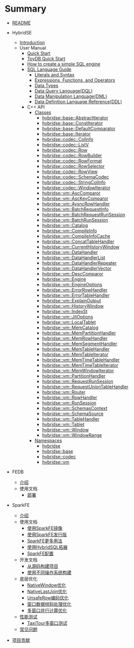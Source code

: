 # Summary

* [README](README.md)
* HybridSE
    * [Introduction](hybridse/introduction/README.md)
    * User Manual
        * [Quick Start](./hybridse/usage/quick_start.md)
        * [ToyDB Quick Start](hybridse/usage/toydb_usage/toydb_quickstart.md)
        * [How to create a simple SQL engine](hybridse/usage/simple_engine_demo.md)
        * [SQL Language Guide](hybridse/language_guide/reference.md)
            * [Literals and Syntax](hybridse/language_guide/lexical.md)
            * [Expressions, Functions, and Operators](hybridse/language_guide/expressions_functions_and_operators.md)
            * [Data Types](hybridse/language_guide//data_types.md)
            * [Data Query Language(DQL)](hybridse/language_guide/query.md)
            * [Data Manipulation Language(DML)](hybridse/language_guide/dml.md)
            * [Data Definition Language Reference(DDL)](hybridse/language_guide/ddl.md)
        * C++ API
          * [Classes](hybridse/usage/api/c++/Classes/README.md)
            * [hybridse::base::AbstractIterator](hybridse/usage/api/c++/Classes/classhybridse_1_1base_1_1_abstract_iterator.md)
            * [hybridse::base::ConstIterator](hybridse/usage/api/c++/Classes/classhybridse_1_1base_1_1_const_iterator.md)
            * [hybridse::base::DefaultComparator](hybridse/usage/api/c++/Classes/structhybridse_1_1base_1_1_default_comparator.md)
            * [hybridse::base::Iterator](hybridse/usage/api/c++/Classes/classhybridse_1_1base_1_1_iterator.md)
            * [hybridse::codec::ColInfo](hybridse/usage/api/c++/Classes/structhybridse_1_1codec_1_1_col_info.md)
            * [hybridse::codec::ListV](hybridse/usage/api/c++/Classes/classhybridse_1_1codec_1_1_list_v.md)
            * [hybridse::codec::Row](hybridse/usage/api/c++/Classes/classhybridse_1_1codec_1_1_row.md)
            * [hybridse::codec::RowBuilder](hybridse/usage/api/c++/Classes/classhybridse_1_1codec_1_1_row_builder.md)
            * [hybridse::codec::RowFormat](hybridse/usage/api/c++/Classes/classhybridse_1_1codec_1_1_row_format.md)
            * [hybridse::codec::RowSelector](hybridse/usage/api/c++/Classes/classhybridse_1_1codec_1_1_row_selector.md)
            * [hybridse::codec::RowView](hybridse/usage/api/c++/Classes/classhybridse_1_1codec_1_1_row_view.md)
            * [hybridse::codec::SchemaCodec](hybridse/usage/api/c++/Classes/classhybridse_1_1codec_1_1_schema_codec.md)
            * [hybridse::codec::StringColInfo](hybridse/usage/api/c++/Classes/structhybridse_1_1codec_1_1_string_col_info.md)
            * [hybridse::codec::WindowIterator](hybridse/usage/api/c++/Classes/classhybridse_1_1codec_1_1_window_iterator.md)
            * [hybridse::vm::AscComparor](hybridse/usage/api/c++/Classes/structhybridse_1_1vm_1_1_asc_comparor.md)
            * [hybridse::vm::AscKeyComparor](hybridse/usage/api/c++/Classes/structhybridse_1_1vm_1_1_asc_key_comparor.md)
            * [hybridse::vm::AysncRowHandler](hybridse/usage/api/c++/Classes/classhybridse_1_1vm_1_1_aysnc_row_handler.md)
            * [hybridse::vm::BatchRequestInfo](hybridse/usage/api/c++/Classes/structhybridse_1_1vm_1_1_batch_request_info.md)
            * [hybridse::vm::BatchRequestRunSession](hybridse/usage/api/c++/Classes/classhybridse_1_1vm_1_1_batch_request_run_session.md)
            * [hybridse::vm::BatchRunSession](hybridse/usage/api/c++/Classes/classhybridse_1_1vm_1_1_batch_run_session.md)
            * [hybridse::vm::Catalog](hybridse/usage/api/c++/Classes/classhybridse_1_1vm_1_1_catalog.md)
            * [hybridse::vm::CompileInfo](hybridse/usage/api/c++/Classes/classhybridse_1_1vm_1_1_compile_info.md)
            * [hybridse::vm::CompileInfoCache](hybridse/usage/api/c++/Classes/classhybridse_1_1vm_1_1_compile_info_cache.md)
            * [hybridse::vm::ConcatTableHandler](hybridse/usage/api/c++/Classes/classhybridse_1_1vm_1_1_concat_table_handler.md)
            * [hybridse::vm::CurrentHistoryWindow](hybridse/usage/api/c++/Classes/classhybridse_1_1vm_1_1_current_history_window.md)
            * [hybridse::vm::DataHandler](hybridse/usage/api/c++/Classes/classhybridse_1_1vm_1_1_data_handler.md)
            * [hybridse::vm::DataHandlerList](hybridse/usage/api/c++/Classes/classhybridse_1_1vm_1_1_data_handler_list.md)
            * [hybridse::vm::DataHandlerRepeater](hybridse/usage/api/c++/Classes/classhybridse_1_1vm_1_1_data_handler_repeater.md)
            * [hybridse::vm::DataHandlerVector](hybridse/usage/api/c++/Classes/classhybridse_1_1vm_1_1_data_handler_vector.md)
            * [hybridse::vm::DescComparor](hybridse/usage/api/c++/Classes/structhybridse_1_1vm_1_1_desc_comparor.md)
            * [hybridse::vm::Engine](hybridse/usage/api/c++/Classes/classhybridse_1_1vm_1_1_engine.md)
            * [hybridse::vm::EngineOptions](hybridse/usage/api/c++/Classes/classhybridse_1_1vm_1_1_engine_options.md)
            * [hybridse::vm::ErrorRowHandler](hybridse/usage/api/c++/Classes/classhybridse_1_1vm_1_1_error_row_handler.md)
            * [hybridse::vm::ErrorTableHandler](hybridse/usage/api/c++/Classes/classhybridse_1_1vm_1_1_error_table_handler.md)
            * [hybridse::vm::ExplainOutput](hybridse/usage/api/c++/Classes/structhybridse_1_1vm_1_1_explain_output.md)
            * [hybridse::vm::HistoryWindow](hybridse/usage/api/c++/Classes/classhybridse_1_1vm_1_1_history_window.md)
            * [hybridse::vm::IndexSt](hybridse/usage/api/c++/Classes/structhybridse_1_1vm_1_1_index_st.md)
            * [hybridse::vm::JitOptions](hybridse/usage/api/c++/Classes/classhybridse_1_1vm_1_1_jit_options.md)
            * [hybridse::vm::LocalTablet](hybridse/usage/api/c++/Classes/classhybridse_1_1vm_1_1_local_tablet.md)
            * [hybridse::vm::MemCatalog](hybridse/usage/api/c++/Classes/classhybridse_1_1vm_1_1_mem_catalog.md)
            * [hybridse::vm::MemPartitionHandler](hybridse/usage/api/c++/Classes/classhybridse_1_1vm_1_1_mem_partition_handler.md)
            * [hybridse::vm::MemRowHandler](hybridse/usage/api/c++/Classes/classhybridse_1_1vm_1_1_mem_row_handler.md)
            * [hybridse::vm::MemSegmentHandler](hybridse/usage/api/c++/Classes/classhybridse_1_1vm_1_1_mem_segment_handler.md)
            * [hybridse::vm::MemTableHandler](hybridse/usage/api/c++/Classes/classhybridse_1_1vm_1_1_mem_table_handler.md)
            * [hybridse::vm::MemTableIterator](hybridse/usage/api/c++/Classes/classhybridse_1_1vm_1_1_mem_table_iterator.md)
            * [hybridse::vm::MemTimeTableHandler](hybridse/usage/api/c++/Classes/classhybridse_1_1vm_1_1_mem_time_table_handler.md)
            * [hybridse::vm::MemTimeTableIterator](hybridse/usage/api/c++/Classes/classhybridse_1_1vm_1_1_mem_time_table_iterator.md)
            * [hybridse::vm::MemWindowIterator](hybridse/usage/api/c++/Classes/classhybridse_1_1vm_1_1_mem_window_iterator.md)
            * [hybridse::vm::PartitionHandler](hybridse/usage/api/c++/Classes/classhybridse_1_1vm_1_1_partition_handler.md)
            * [hybridse::vm::RequestRunSession](hybridse/usage/api/c++/Classes/classhybridse_1_1vm_1_1_request_run_session.md)
            * [hybridse::vm::RequestUnionTableHandler](hybridse/usage/api/c++/Classes/classhybridse_1_1vm_1_1_request_union_table_handler.md)
            * [hybridse::vm::Router](hybridse/usage/api/c++/Classes/classhybridse_1_1vm_1_1_router.md)
            * [hybridse::vm::RowHandler](hybridse/usage/api/c++/Classes/classhybridse_1_1vm_1_1_row_handler.md)
            * [hybridse::vm::RunSession](hybridse/usage/api/c++/Classes/classhybridse_1_1vm_1_1_run_session.md)
            * [hybridse::vm::SchemasContext](hybridse/usage/api/c++/Classes/classhybridse_1_1vm_1_1_schemas_context.md)
            * [hybridse::vm::SchemaSource](hybridse/usage/api/c++/Classes/classhybridse_1_1vm_1_1_schema_source.md)
            * [hybridse::vm::TableHandler](hybridse/usage/api/c++/Classes/classhybridse_1_1vm_1_1_table_handler.md)
            * [hybridse::vm::Tablet](hybridse/usage/api/c++/Classes/classhybridse_1_1vm_1_1_tablet.md)
            * [hybridse::vm::Window](hybridse/usage/api/c++/Classes/classhybridse_1_1vm_1_1_window.md)
            * [hybridse::vm::WindowRange](hybridse/usage/api/c++/Classes/classhybridse_1_1vm_1_1_window_range.md)
          * [Namespaces](hybridse/usage/api/c++/Namespaces/README.md)
            * [hybridse](hybridse/usage/api/c++/Namespaces/namespacehybridse.md)
            * [hybridse::base](hybridse/usage/api/c++/Namespaces/namespacehybridse_1_1base.md)
            * [hybridse::codec](hybridse/usage/api/c++/Namespaces/namespacehybridse_1_1codec.md)
            * [hybridse::vm](hybridse/usage/api/c++/Namespaces/namespacehybridse_1_1vm.md)

* FEDB
    * [介绍](fedb/README.md)
    * 使用文档
        * [部署](fedb/usage/fedb_deploy.md)
* SparkFE
    * [介绍](sparkfe/introduction/introduction.md)
    * 使用文档
        * [使用SparkFE镜像](sparkfe/usage/use_sparkfe_docker_image.md)
        * [使用SparkFE发行版](sparkfe/usage/use_sparkfe_distribution.md)
        * [SparkFE更多用法](sparkfe/usage/more_usage.md)
        * [使用HybridSQL拓展](sparkfe/usage/use_hybridsql_extension.md)
        * [SparkFE配置](sparkfe/usage/sparkfe_configuration.md)
    * 开发文档
        * [从源码构建项目](sparkfe/development/build_from_scratch.md)
        * [使用不同操作系统构建](sparkfe/development/build_for_different_os.md)
    * 底层优化
        * [NativeWindow优化]()
        * [NativeLastJoin优化]()
        * [UnsafeRow编码优化]()
        * [窗口数据倾斜处理优化]()
        * [多窗口并行计算优化]()
    * [性能测试](sparkfe/benchmark/README.md)
        * [TaxiTour多窗口测试]()
    * [常见问题](sparkfe/faq.md)
* [项目贡献](contribution/README.md)
